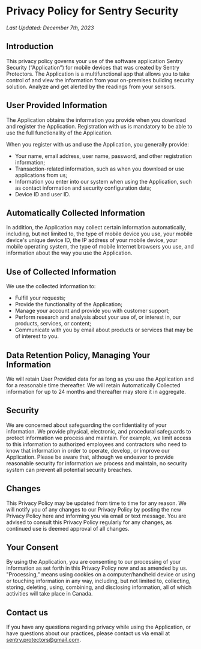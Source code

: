 # Privacy Policy for Sentry Security

_Last Updated: December 7th, 2023_

## Introduction
This privacy policy governs your use of the software application Sentry Security (“Application”) for mobile devices that was created by Sentry Protectors. The Application is a multifunctional app that allows you to take control of and view the information from your on-premises building security solution. Analyze and get alerted by the readings from your sensors.

## User Provided Information
The Application obtains the information you provide when you download and register the Application. Registration with us is mandatory to be able to use the full functionality of the Application.

When you register with us and use the Application, you generally provide:
- Your name, email address, user name, password, and other registration information;
- Transaction-related information, such as when you download or use applications from us;
- Information you enter into our system when using the Application, such as contact information and security configuration data;
- Device ID and user ID.

## Automatically Collected Information
In addition, the Application may collect certain information automatically, including, but not limited to, the type of mobile device you use, your mobile device's unique device ID, the IP address of your mobile device, your mobile operating system, the type of mobile Internet browsers you use, and information about the way you use the Application.

## Use of Collected Information
We use the collected information to:
- Fulfill your requests;
- Provide the functionality of the Application;
- Manage your account and provide you with customer support;
- Perform research and analysis about your use of, or interest in, our products, services, or content;
- Communicate with you by email about products or services that may be of interest to you.

## Data Retention Policy, Managing Your Information
We will retain User Provided data for as long as you use the Application and for a reasonable time thereafter. We will retain Automatically Collected information for up to 24 months and thereafter may store it in aggregate.

## Security
We are concerned about safeguarding the confidentiality of your information. We provide physical, electronic, and procedural safeguards to protect information we process and maintain. For example, we limit access to this information to authorized employees and contractors who need to know that information in order to operate, develop, or improve our Application. Please be aware that, although we endeavor to provide reasonable security for information we process and maintain, no security system can prevent all potential security breaches.

## Changes
This Privacy Policy may be updated from time to time for any reason. We will notify you of any changes to our Privacy Policy by posting the new Privacy Policy here and informing you via email or text message. You are advised to consult this Privacy Policy regularly for any changes, as continued use is deemed approval of all changes.

## Your Consent
By using the Application, you are consenting to our processing of your information as set forth in this Privacy Policy now and as amended by us. "Processing,” means using cookies on a computer/handheld device or using or touching information in any way, including, but not limited to, collecting, storing, deleting, using, combining, and disclosing information, all of which activities will take place in Canada.

## Contact us
If you have any questions regarding privacy while using the Application, or have questions about our practices, please contact us via email at sentry.protectors@gmail.com.
